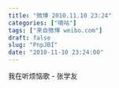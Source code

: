 ```yaml
---
title: "微博 2010.11.10 23:24"
categories: ["嘀咕"]
tags: ["来自微博 weibo.com"]
draft: false
slug: "PnpJBI"
date: "2010-11-10 23:24:00"
---
```


<p>我在听烦恼歌 - 张学友 ​​​​</p>
